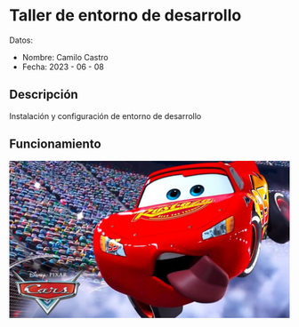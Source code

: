 # Taller de entorno de desarrollo

Datos: 
- Nombre: Camilo Castro
- Fecha: 2023 - 06 - 08
## Descripción 
Instalación y configuración de entorno de desarrollo
## Funcionamiento 
![](carro.jpg)

